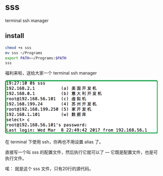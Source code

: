 # sss
terminal ssh manager

## install

~~~bash
chmod +x sss
mv sss ~/Programs
export PATH=~/Programs:$PATH
sss
~~~

福利来啦，送给大家一个 terminal ssh manager

<img src="1.png" width="500">

在 terminal 下使用 ssh，你再也不用设置 alias 了。

直接写一个叫 sss 的配置文件，然后执行它就可以了 — 它既是配置文件，也是可执行文件。

喏：
就是这个 sss 文件，只有20行的源代码。



